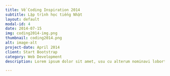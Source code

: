 ```yaml
---
title: Về Coding Inspiration 2014
subtitle: Lập trình học tiếng Nhật
layout: default
modal-id: 4
date: 2014-07-15
img: coding2014-img.png
thumbnail: coding2014.png
alt: image-alt
project-date: April 2014
client: Start Bootstrap
category: Web Development
description: Lorem ipsum dolor sit amet, usu cu alterum nominavi lobortis. At duo novum diceret. Tantas apeirian vix et, usu sanctus postulant inciderint ut, populo diceret necessitatibus in vim. Cu eum dicam feugiat noluisse.

---
```

